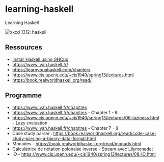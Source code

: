 # learning-haskell
Learning Haskell

![xkcd 1312: haskell](https://imgs.xkcd.com/comics/haskell.png "xkcd 1312: haskell")

## Ressources

- [Install Haskell using GHCup](https://www.haskell.org/ghcup/)
- https://www.lyah.haskell.fr/
- https://learnyouahaskell.com/chapters
- https://www.cis.upenn.edu/~cis1940/spring13/lectures.html
- https://book.realworldhaskell.org/read/

## Programme

- https://www.lyah.haskell.fr/chapitres
- https://www.lyah.haskell.fr/chapitres - Chapter 1 - 6
- https://www.cis.upenn.edu/~cis1940/spring13/lectures/06-laziness.html - Lazy evaluation
- https://www.lyah.haskell.fr/chapitres - Chapter 7 - 8
- Case study parser : https://book.realworldhaskell.org/read/code-case-study-parsing-a-binary-data-format.html
- Monades - https://book.realworldhaskell.org/read/monads.html
- Calculatrice de notation polonaise inverse - Stream avec Lilymonade;
- IO - https://www.cis.upenn.edu/~cis1940/spring13/lectures/08-IO.html
